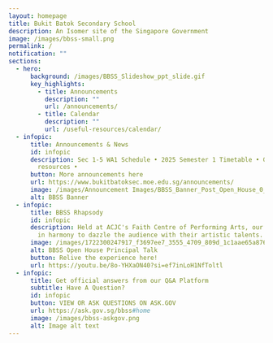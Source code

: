 ```yaml
---
layout: homepage
title: Bukit Batok Secondary School
description: An Isomer site of the Singapore Government
image: /images/bbss-small.png
permalink: /
notification: ""
sections:
  - hero:
      background: /images/BBSS_Slideshow_ppt_slide.gif
      key_highlights:
        - title: Announcements
          description: ""
          url: /announcements/
        - title: Calendar
          description: ""
          url: /useful-resources/calendar/
  - infopic:
      title: Announcements & News
      id: infopic
      description: Sec 1-5 WA1 Schedule • 2025 Semester 1 Timetable • GCE O level
        resources •
      button: More announcements here
      url: https://www.bukitbatoksec.moe.edu.sg/announcements/
      image: /images/Announcement Images/BBSS_Banner_Post_Open_House_0_18x.png
      alt: BBSS Banner
  - infopic:
      title: BBSS Rhapsody
      id: infopic
      description: Held at ACJC's Faith Centre of Performing Arts, our students worked
        in harmony to dazzle the audience with their artistic talents.
      image: /images/1722300247917_f3697ee7_3555_4709_809d_1c1aae65a876_1.png
      alt: BBSS Open House Principal Talk
      button: Relive the experience here!
      url: https://youtu.be/8o-YHXaON40?si=ef7inLoH1NfToltl
  - infopic:
      title: Get official answers from our Q&A Platform
      subtitle: Have A Question?
      id: infopic
      button: VIEW OR ASK QUESTIONS ON ASK.GOV
      url: https://ask.gov.sg/bbss#home
      image: /images/bbss-askgov.png
      alt: Image alt text
---
```

